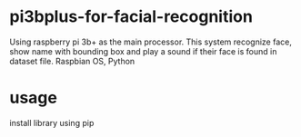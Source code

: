 # pi3bplus-for-facial-recognition

Using raspberry pi 3b+ as the main processor. This system recognize face, show name with bounding box and play a sound if their face is found in dataset file. 
Raspbian OS, Python

# usage
install library using pip
